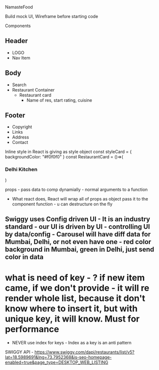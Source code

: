 NamasteFood

Build mock UI, Wireframe before starting code

Components
## Header
-   LOGO
-   Nav Item
## Body
-   Search
-   Restaurant Container
    -  Restaurant card
        - Name of res, start rating, cuisine
  
## Footer
- Copyright
- Links
- Address
- Contact


Inline style in React is giving as style object
const styleCard = {
  backgroundColor: "#f0f0f0"
}
const RestaurantCard = ()=>(
  <div className="res-card" style={styleCard}>
    <h3>Delhi Kitchen</h3>
  </div>
)

props - pass data to comp dynamially - normal arguments to a function

- What react does, React will wrap all of props as object pass it to the component function - u can destructure on the fly

## Swiggy uses Config driven UI - It is an industry standard - our UI is driven by UI - controlling UI by data/config - Carousel will have diff data for Mumbai, Delhi, or not even have one -  red color background in Mumbai, green in Delhi, just send color in data

# what is need of key - ? if new item came, if we don't provide - it will re render whole list, because it don't know where to insert it, but with unique key, it will know. Must for performance

- NEVER use index for keys - Index as a key is an anti pattern

SWIGGY API - https://www.swiggy.com/dapi/restaurants/list/v5?lat=18.5989691&lng=73.7952368&is-seo-homepage-enabled=true&page_type=DESKTOP_WEB_LISTING